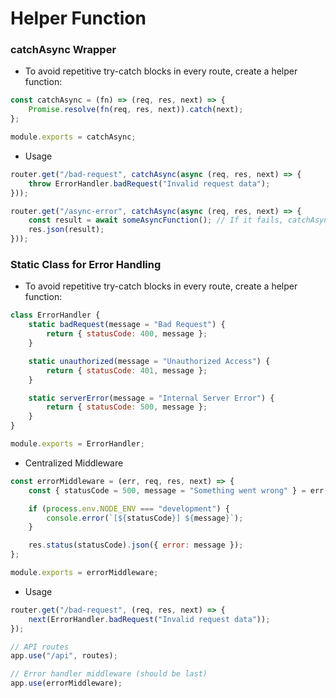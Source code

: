 # Helper Function

### **catchAsync** Wrapper
- To avoid repetitive try-catch blocks in every route, create a helper function:
```js
const catchAsync = (fn) => (req, res, next) => {
    Promise.resolve(fn(req, res, next)).catch(next);
};

module.exports = catchAsync;
```

- Usage
```js
router.get("/bad-request", catchAsync(async (req, res, next) => {
    throw ErrorHandler.badRequest("Invalid request data");
}));

router.get("/async-error", catchAsync(async (req, res, next) => {
    const result = await someAsyncFunction(); // If it fails, catchAsync will handle it
    res.json(result);
}));
```

### Static Class for Error Handling
- To avoid repetitive try-catch blocks in every route, create a helper function:
```js
class ErrorHandler {
    static badRequest(message = "Bad Request") {
        return { statusCode: 400, message };
    }

    static unauthorized(message = "Unauthorized Access") {
        return { statusCode: 401, message };
    }

    static serverError(message = "Internal Server Error") {
        return { statusCode: 500, message };
    }
}

module.exports = ErrorHandler;
```
- Centralized Middleware
```js
const errorMiddleware = (err, req, res, next) => {
    const { statusCode = 500, message = "Something went wrong" } = err;

    if (process.env.NODE_ENV === "development") {
        console.error(`[${statusCode}] ${message}`);
    }

    res.status(statusCode).json({ error: message });
};

module.exports = errorMiddleware;
```

- Usage

```js
router.get("/bad-request", (req, res, next) => {
    next(ErrorHandler.badRequest("Invalid request data"));
});
```

```js
// API routes
app.use("/api", routes);

// Error handler middleware (should be last)
app.use(errorMiddleware);
```
